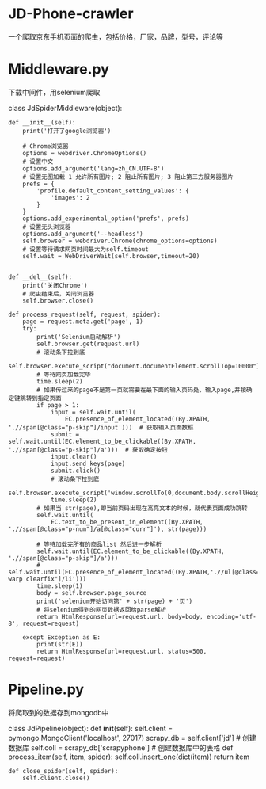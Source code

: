 # JD-Phone-crawler

一个爬取京东手机页面的爬虫，包括价格，厂家，品牌，型号，评论等


# Middleware.py

下载中间件，用selenium爬取

class JdSpiderMiddleware(object):

    def __init__(self):
        print('打开了google浏览器')

        # Chrome浏览器
        options = webdriver.ChromeOptions()
        # 设置中文
        options.add_argument('lang=zh_CN.UTF-8')
        # 设置无图加载 1 允许所有图片; 2 阻止所有图片; 3 阻止第三方服务器图片
        prefs = {
            'profile.default_content_setting_values': {
                'images': 2
            }
        }
        options.add_experimental_option('prefs', prefs)
        # 设置无头浏览器
        options.add_argument('--headless')
        self.browser = webdriver.Chrome(chrome_options=options)
        # 设置等待请求网页时间最大为self.timeout
        self.wait = WebDriverWait(self.browser,timeout=20)


    def __del__(self):
        print('关闭Chrome')
        # 爬虫结束后，关闭浏览器
        self.browser.close()

    def process_request(self, request, spider):
        page = request.meta.get('page', 1)
        try:
            print('Selenium启动解析')
            self.browser.get(request.url)
            # 滚动条下拉到底
            self.browser.execute_script("document.documentElement.scrollTop=10000")
            # 等待网页加载完毕
            time.sleep(2)
            # 如果传过来的page不是第一页就需要在最下面的输入页码处，输入page,并按确定键跳转到指定页面
            if page > 1:
                input = self.wait.until(
                    EC.presence_of_element_located((By.XPATH, './/span[@class="p-skip"]/input')))  # 获取输入页面数框
                submit = self.wait.until(EC.element_to_be_clickable((By.XPATH, './/span[@class="p-skip"]/a')))  # 获取确定按钮
                input.clear()
                input.send_keys(page)
                submit.click()
                # 滚动条下拉到底
                self.browser.execute_script('window.scrollTo(0,document.body.scrollHeight)')
                time.sleep(2)
            # 如果当 str(page),即当前页码出现在高亮文本的时候，就代表页面成功跳转
            self.wait.until(
                EC.text_to_be_present_in_element((By.XPATH, './/span[@class="p-num"]/a[@class="curr"]'), str(page)))

            # 等待加载完所有的商品list 然后进一步解析
            self.wait.until(EC.element_to_be_clickable((By.XPATH, './/span[@class="p-skip"]/a')))
            # self.wait.until(EC.presence_of_element_located((By.XPATH,'.//ul[@class="gl-warp clearfix"]/li')))
            time.sleep(1)
            body = self.browser.page_source
            print('selenium开始访问第' + str(page) + '页')
            # 将selenium得到的网页数据返回给parse解析
            return HtmlResponse(url=request.url, body=body, encoding='utf-8', request=request)

        except Exception as E:
            print(str(E))
            return HtmlResponse(url=request.url, status=500, request=request)

# Pipeline.py

将爬取到的数据存到mongodb中

class JdPipeline(object):
    def __init__(self):
        self.client = pymongo.MongoClient('localhost', 27017)
        scrapy_db = self.client['jd']  # 创建数据库
        self.coll = scrapy_db['scrapyphone']  # 创建数据库中的表格
    def process_item(self, item, spider):
        self.coll.insert_one(dict(item))
        return item

    def close_spider(self, spider):
        self.client.close()
